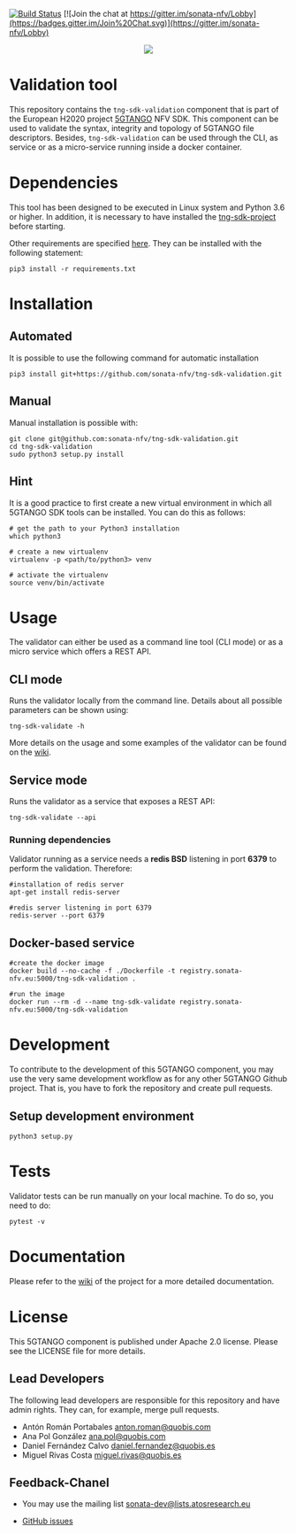 [![Build Status](https://jenkins.sonata-nfv.eu/buildStatus/icon?job=tng-sdk-validation/master)](https://jenkins.sonata-nfv.eu/job/tng-sdk-validation/master)
[![Join the chat at https://gitter.im/sonata-nfv/Lobby](https://badges.gitter.im/Join%20Chat.svg)](https://gitter.im/sonata-nfv/Lobby)

<p align="center"><img src="https://github.com/sonata-nfv/tng-sdk-validation/wiki/images/sonata-5gtango-logo-500px.png" /></p>


# Validation tool

This repository contains the `tng-sdk-validation` component that is part of the European H2020 project [5GTANGO](http://www.5gtango.eu) NFV SDK. This component can be used to validate the syntax, integrity and topology of 5GTANGO file descriptors. Besides, `tng-sdk-validation` can be used through the CLI, as service  or as a micro-service running inside a docker container.

# Dependencies

This tool has been designed to be executed in Linux system and Python 3.6 or higher. In addition, it is necessary to have installed the [tng-sdk-project](https://github.com/sonata-nfv/tng-sdk-project) before starting.

Other requirements are specified [here](https://github.com/sonata-nfv/tng-sdk-validation/blob/master/requirements.txt). They can be installed with the following statement:

```
pip3 install -r requirements.txt
```

# Installation
## Automated

It is possible to use the following command for automatic installation

```
pip3 install git+https://github.com/sonata-nfv/tng-sdk-validation.git
```

## Manual
Manual installation is possible with:

```
git clone git@github.com:sonata-nfv/tng-sdk-validation.git
cd tng-sdk-validation
sudo python3 setup.py install
```

## Hint
It is a good practice to first create a new virtual environment in which all 5GTANGO SDK tools can be installed. You can do this as follows:

```
# get the path to your Python3 installation
which python3

# create a new virtualenv
virtualenv -p <path/to/python3> venv

# activate the virtualenv
source venv/bin/activate
```

# Usage

The validator can either be used as a command line tool (CLI mode) or as a micro service which offers a REST API.

## CLI mode

Runs the validator locally from the command line. Details about all possible parameters can be shown using:

```
tng-sdk-validate -h
```

More details on the usage and some examples of the validator can be found on the [wiki](https://github.com/sonata-nfv/tng-sdk-validation/wiki).

## Service mode

Runs the validator as a service that exposes a REST API:

```
tng-sdk-validate --api
```

### Running dependencies
Validator running as a service needs a **redis BSD** listening in port **6379** to perform the validation. Therefore:

```
#installation of redis server
apt-get install redis-server

#redis server listening in port 6379
redis-server --port 6379
```

## Docker-based service

```
#create the docker image
docker build --no-cache -f ./Dockerfile -t registry.sonata-nfv.eu:5000/tng-sdk-validation .

#run the image
docker run --rm -d --name tng-sdk-validate registry.sonata-nfv.eu:5000/tng-sdk-validation
```

# Development

To contribute to the development of this 5GTANGO component, you may use the very same development workflow as for any other 5GTANGO Github project. That is, you have to fork the repository and create pull requests.

## Setup development environment

```
python3 setup.py
```

# Tests
Validator tests can be run manually on your local machine. To do so, you need to do:

```
pytest -v
```

# Documentation

Please refer to the [wiki](https://github.com/sonata-nfv/tng-sdk-validation/wiki) of the project for a more detailed documentation.

# License

This 5GTANGO component is published under Apache 2.0 license. Please see the LICENSE file for more details.

## Lead Developers

The following lead developers are responsible for this repository and have admin rights. They can, for example, merge pull requests.

* Antón Román Portabales <anton.roman@quobis.com>
* Ana Pol González <ana.pol@quobis.com>
* Daniel Fernández Calvo <daniel.fernandez@quobis.es>
* Miguel Rivas Costa <miguel.rivas@quobis.es>

## Feedback-Chanel

- You may use the mailing list [sonata-dev@lists.atosresearch.eu](mailto:sonata-dev@lists.atosresearch.eu)
* [GitHub issues](https://github.com/sonata-nfv/tng-sdk-validation/issues)
